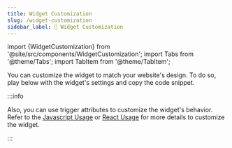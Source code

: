 ```yaml
---
title: Widget Customization
slug: /widget-customization
sidebar_label: 🎨 Widget Customization
---
```


import {WidgetCustomization} from '@site/src/components/WidgetCustomization';
import Tabs from '@theme/Tabs';
import TabItem from '@theme/TabItem';

You can customize the widget to match your website's design. To do so, play below with the widget's settings and copy the code snippet.

<WidgetCustomization />

:::info

Also, you can use trigger attributes to customize the widget's behavior. Refer to the [Javascript Usage](/usage/javascript#theme) or [React Usage](/usage/react#theme) for more details to customize the widget.

:::
